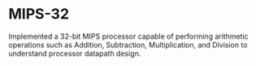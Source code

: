 # MIPS-32
Implemented a 32-bit MIPS processor capable of performing arithmetic operations such as Addition, Subtraction, Multiplication, and Division to understand processor datapath design.  
